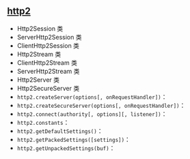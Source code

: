 ## [http2](http://nodejs.cn/api/http2.html)

+ Http2Session 类
+ ServerHttp2Session 类
+ ClientHttp2Session 类
+ Http2Stream 类
+ ClientHttp2Stream 类
+ ServerHttp2Stream 类
+ Http2Server 类
+ Http2SecureServer 类
+ `http2.createServer(options[, onRequestHandler])`：
+ `http2.createSecureServer(options[, onRequestHandler])`：
+ `http2.connect(authority[, options][, listener])`：
+ `http2.constants`：
+ `http2.getDefaultSettings()`：
+ `http2.getPackedSettings([settings])`：
+ `http2.getUnpackedSettings(buf)`：
